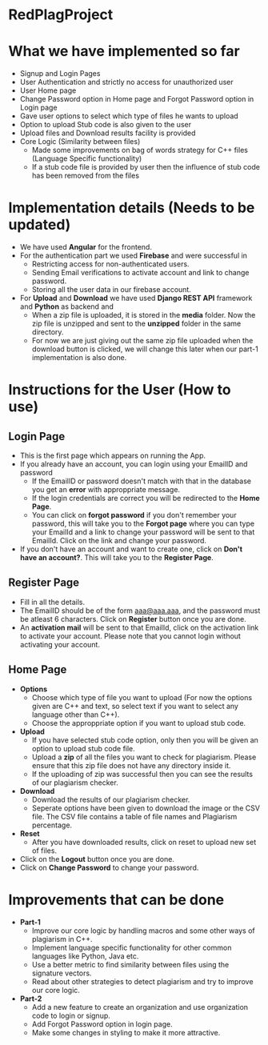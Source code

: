 # RedPlagProject

# What we have implemented so far

* Signup and Login Pages
* User Authentication and strictly no access for unauthorized user
* User Home page
* Change Password option in Home page and Forgot Password option in Login page
* Gave user options to select which type of files he wants to upload
* Option to upload Stub code is also given to the user
* Upload files and Download results facility is provided
* Core Logic (Similarity between files) 
  * Made some improvements on bag of words strategy for C++ files (Language Specific functionality)
  * If a stub code file is provided by user then the influence of stub code has been removed from the files
  
# Implementation details (Needs to be updated)

* We have used **Angular** for the frontend.
* For the authentication part we used **Firebase** and were successful in
  * Restricting access for non-authenticated users.
  * Sending Email verifications to activate account and link to change password.
  * Storing all the user data in our firebase account.
* For **Upload** and **Download** we have used **Django REST API** framework and **Python** as backend and
  * When a zip file is uploaded, it is stored in the **media** folder. Now the zip file is unzipped and sent to the **unzipped** folder in the same directory.
  * For now we are just giving out the same zip file uploaded when the download button is clicked, we will change this later when our part-1 implementation is also done.

# Instructions for the User (How to use)

## Login Page

* This is the first page which appears on running the App.
* If you already have an account, you can login using your EmailID and password
  * If the EmailID or password doesn't match with that in the database you get an **error** with approppriate message.
  * If the login credentials are correct you will be redirected to the **Home Page**.
  * You can click on **forgot password** if you don't remember your password, this will take you to the **Forgot page** where you can type your EmailId and a link to change your password will be sent to that EmailId. Click on the link and change your password.
* If you don't have an account and want to create one, click on **Don't have an account?**. This will take you to the **Register Page**.

## Register Page

* Fill in all the details.
* The EmailID should be of the form aaa@aaa.aaa, and the password must be atleast 6 characters. Click on **Register** button once you are done.
* An **activation mail** will be sent to that EmailId, click on the activation link to activate your account. Please note that you cannot login without activating your account.

## Home Page

* **Options**
  * Choose which type of file you want to upload (For now the options given are C++ and text, so select text if you want to select any language other than C++).
  * Choose the approppriate option if you want to upload stub code.
* **Upload**
  * If you have selected stub code option, only then you will be given an option to upload stub code file.
  * Upload a **zip** of all the files you want to check for plagiarism. Please ensure that this zip file does not have any directory inside it.
  * If the uploading of zip was successful then you can see the results of our plagiarism checker.
* **Download**
  * Download the results of our plagiarism checker.
  * Seperate options have been given to download the image or the CSV file. The CSV file contains a table of file names and Plagiarism percentage.
* **Reset**
  * After you have downloaded results, click on reset to upload new set of files.
* Click on the **Logout** button once you are done.
* Click on **Change Password** to change your password.

# Improvements that can be done
* **Part-1**
  * Improve our core logic by handling macros and some other ways of plagiarism in C++.
  * Implement language specific functionality for other common languages like Python, Java etc.
  * Use a better metric to find similarity between files using the signature vectors.
  * Read about other strategies to detect plagiarism and try to improve our core logic.
* **Part-2**
  * Add a new feature to create an organization and use organization code to login or signup.
  * Add Forgot Password option in login page.
  * Make some changes in styling to make it more attractive.

